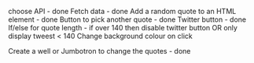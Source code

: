 choose API - done
Fetch data - done
Add a random quote to an HTML element - done
Button to pick another quote - done
Twitter button - done
If/else for quote length - if over 140 then disable twitter button OR only display tweest < 140
Change background colour on click


Create a well or Jumbotron to change the quotes - done